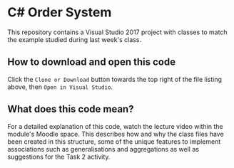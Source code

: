 # C# Order System
This repository contains a Visual Studio 2017 project with classes to match the example studied during last week's class.

## How to download and open this code
Click the `Clone or Download` button towards the top right of the file listing above, then `Open in Visual Studio`.

## What does this code mean?
For a detailed explanation of this code, watch the lecture video within the module's Moodle space. This describes how and why the class files have been created in this structure, some of the unique features to implement associations such as generalisations and aggregations as well as suggestions for the Task 2 activity.

